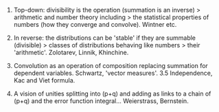 1. Top-down:
divisibility is the operation (summation is an inverse) > 
arithmetic and number theory including > 
the statistical properties of numbers (how they converge and convolve). Wintner etc.
2. In reverse:
the distributions can be 'stable' if they are summable (divisible) >
classes of distributions behaving like numbers >
their 'arithmetic'. Zolotarev, Linnik, Khinchine.
3. Convolution as an operation of composition replacing summation for dependent variables. Schwartz, 'vector measures'.
3.5 Independence, Kac and Viet formula.

4. A vision of unities splitting into (p+q) and adding as links to a chain of (p+q) and the error function integral... Weierstrass, Bernstein.

